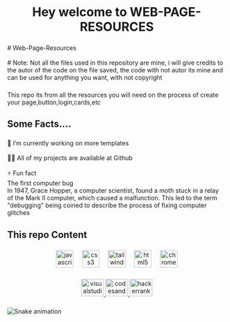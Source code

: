 <h1 align="center">Hey welcome to WEB-PAGE-RESOURCES</h1>

###

<p align="left"># Web-Page-Resources<br><br># Note: Not all the files used in this repository are mine, i will give credits to the autor of the code on the file saved, the code with not autor its mine and can be used for anything you want,  with not copyright</p>

###

<p align="left">This repo its from all the resources you will need on the process of create your page,button,login,cards,etc</p>

###

<h2 align="left">Some Facts....</h2>

###

<p align="left">🔭 I’m currently working on more templates<br><br>👨‍💻 All of my projects are available at Github<br><br>⚡ Fun fact<br> The first computer bug<br>In 1947, Grace Hopper, a computer scientist, found a moth stuck in a relay of the Mark II computer, which caused a malfunction. This led to the term "debugging" being coined to describe the process of fixing computer glitches</p>

###

<h2 align="left">This repo Content</h2>

###

<div align="center">
  <img src="https://cdn.jsdelivr.net/gh/devicons/devicon/icons/javascript/javascript-original.svg" height="40" alt="javascript logo"  />
  <img width="12" />
  <img src="https://cdn.jsdelivr.net/gh/devicons/devicon/icons/css3/css3-original.svg" height="40" alt="css3 logo"  />
  <img width="12" />
  <img src="https://cdn.jsdelivr.net/gh/devicons/devicon/icons/tailwindcss/tailwindcss-original-wordmark.svg" height="40" alt="tailwindcss logo"  />
  <img width="12" />
  <img src="https://cdn.jsdelivr.net/gh/devicons/devicon/icons/html5/html5-original.svg" height="40" alt="html5 logo"  />
  <img width="12" />
  <img src="https://cdn.jsdelivr.net/gh/devicons/devicon/icons/chrome/chrome-original.svg" height="40" alt="chrome logo"  />
</div>

###

<div align="center">
  <a href="https://visualstudio.microsoft.com/es/" target="_blank">
    <img src="https://raw.githubusercontent.com/maurodesouza/profile-readme-generator/master/src/assets/icons/social/visualstudio/default.svg" width="52" height="40" alt="visualstudio logo"  />
  </a>
  <a href="https://codesandbox.io/" target="_blank">
    <img src="https://raw.githubusercontent.com/maurodesouza/profile-readme-generator/master/src/assets/icons/social/codesandbox/default.svg" width="52" height="40" alt="codesandbox logo"  />
  </a>
  <a href="https://www.hackerrank.com/" target="_blank">
    <img src="https://raw.githubusercontent.com/maurodesouza/profile-readme-generator/master/src/assets/icons/social/hackerrank/default.svg" width="52" height="40" alt="hackerrank logo"  />
  </a>
</div>

###

<img src="https://raw.githubusercontent.com/B4san/B4san/output/snake.svg" alt="Snake animation" />

###

